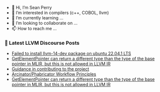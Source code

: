 - 👋 Hi, I’m Sean Perry
- 👀 I’m interested in compilers (c++, COBOL, llvm)
- 🌱 I’m currently learning ...
- 💞️ I’m looking to collaborate on ...
- 📫 How to reach me ...

<!---
s66perry/s66perry is a ✨ special ✨ repository because its `README.md` (this file) appears on your GitHub profile.
You can click the Preview link to take a look at your changes.
--->
### 📕 Latest LLVM Discourse Posts

<!-- DISCOURSE-LLVM:START -->
- [Failed to install llvm-14-dev package on ubuntu 22.04.1 LTS](https://discourse.llvm.org/t/failed-to-install-llvm-14-dev-package-on-ubuntu-22-04-1-lts/68495#post_5)
- [GetElementPointer can return a different type than the type of the base pointer in MLIR, but this is not allowed in LLVM IR](https://discourse.llvm.org/t/getelementpointer-can-return-a-different-type-than-the-type-of-the-base-pointer-in-mlir-but-this-is-not-allowed-in-llvm-ir/69103#post_2)
- [Guidance in contributing to the project](https://discourse.llvm.org/t/guidance-in-contributing-to-the-project/69008#post_13)
- [Arcinator/Phabricator Workflow Principles](https://discourse.llvm.org/t/arcinator-phabricator-workflow-principles/69100#post_2)
- [GetElementPointer can return a different type than the type of the base pointer in MLIR, but this is not allowed in LLVM IR](https://discourse.llvm.org/t/getelementpointer-can-return-a-different-type-than-the-type-of-the-base-pointer-in-mlir-but-this-is-not-allowed-in-llvm-ir/69103#post_1)
<!-- DISCOURSE-LLVM:END -->

